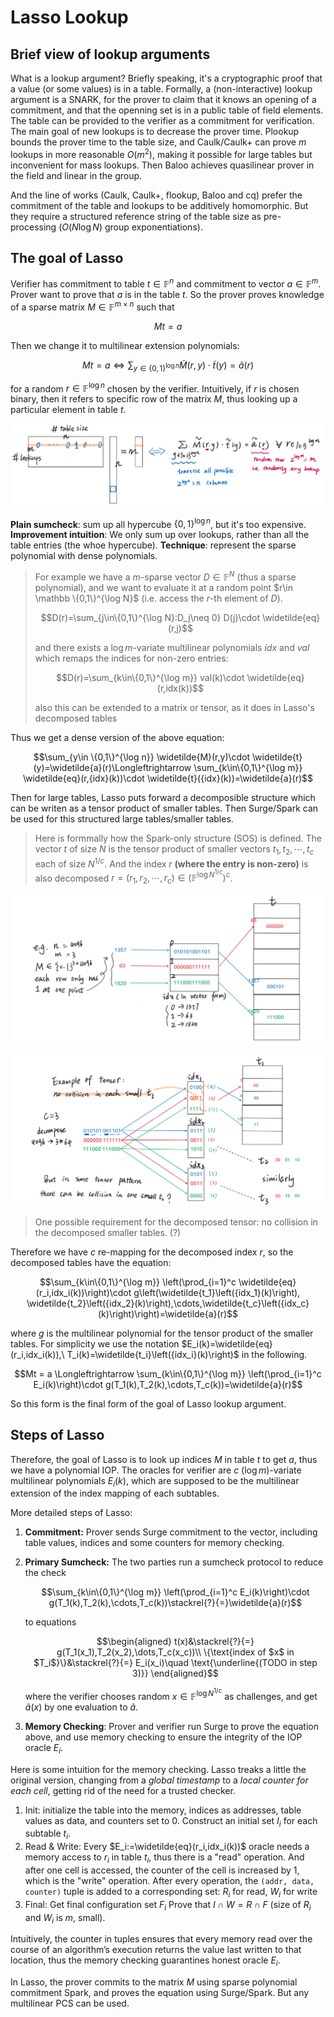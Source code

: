 <script type="text/javascript" charset="utf-8" 
src="https://cdn.mathjax.org/mathjax/latest/MathJax.js?config=TeX-AMS-MML_HTMLorMML,
https://vincenttam.github.io/javascripts/MathJaxLocal.js">
</script>

# Lasso Lookup

## Brief view of lookup arguments
What is a lookup argument? Briefly speaking, it's a cryptographic proof that a value (or some values) is in a table. Formally, a (non-interactive) lookup argument is a SNARK, for the prover to claim that it knows an opening of a commitment, and that the openning set is in a public table of field elements. The table can be provided to the verifier as a commitment for verification. 
The main goal of new lookups is to decrease the prover time. Plookup bounds the prover time to the table size, and Caulk/Caulk+ can prove $m$ lookups in more reasonable $O(m^2)$, making it possible for large tables but inconvenient for mass lookups. Then Baloo achieves quasilinear prover in the field and linear in the group.

And the line of works (Caulk, Caulk+, flookup, Baloo and cq) prefer the commitment of the table and lookups to be additively homomorphic. But they require a structured reference string of the table size as pre-processing ($O(N\log N)$ group exponentiations).

## The goal of Lasso
Verifier has commitment to table $t\in \mathbb{F}^n$ and commitment to vector $a\in \mathbb{F}^m$. Prover want to prove that $a$ is in the table $t$. So the prover proves knowledge of a sparse matrix $M\in \mathbb{F}^{m\times n}$ such that 

$$Mt=a$$

Then we change it to multilinear extension polynomials:

$$Mt=a\Longleftrightarrow \sum_{y\in \{0,1\}^{\log n}} \widetilde{M}(r,y)\cdot \widetilde{t}(y)=\widetilde{a}(r)$$

for a random $r\in \mathbb{F}^{\log n}$ chosen by the verifier. Intuitively, if $r$ is chosen binary, then it refers to specific row of the matrix $M$, thus looking up a particular element in table $t$.

![from matrix-vector to multilinear extension](/assets/blogs/mt_a_extension.png)

**Plain sumcheck**: sum up all hypercube $\{0,1\}^{\log n}$, but it's too expensive. 
**Improvement intuition**: We only sum up over lookups, rather than all the table entries (the whoe hypercube).
**Technique**: represent the sparse polynomial with dense polynomials.

> For example we have a $m$-sparse vector $D\in \mathbb F^N$ (thus a sparse polynomial), and we want to evaluate it at a random point $r\in \mathbb \{0,1\}^{\log N}$ (i.e. access the $r$-th element of $D$).
>
> $$D(r)=\sum_{j\in\{0,1\}^{\log N}:D_j\neq 0} D(j)\cdot \widetilde{eq}(r,j)$$
>
>and there exists a $\log m$-variate multilinear polynomials $idx$ and $val$ which remaps the indices for non-zero entries:
>
> $$D(r)=\sum_{k\in\{0,1\}^{\log m}} val(k)\cdot \widetilde{eq}(r,idx(k))$$
>
> also this can be extended to a matrix or tensor, as it does in Lasso's decomposed tables

Thus we get a dense version of the above equation:

$$\sum_{y\in \{0,1\}^{\log n}} \widetilde{M}(r,y)\cdot \widetilde{t}(y)=\widetilde{a}(r)\Longleftrightarrow \sum_{k\in\{0,1\}^{\log m}} \widetilde{eq}(r,{idx}(k))\cdot \widetilde{t}({idx}(k))=\widetilde{a}(r)$$

Then for large tables, Lasso puts forward a decomposible structure which can be writen as a tensor product of smaller tables. Then Surge/Spark can be used for this structured large tables/smaller tables.

> Here is formmally how the Spark-only structure (SOS) is defined. The vector $t$ of size $N$ is the tensor product of smaller vectors $t_1,t_2,\cdots,t_c$ each of size $N^{1/c}$. And the index $r$ **(where the entry is non-zero)** is also decomposed $r=(r_1,r_2,\cdots,r_c)\in \left(\mathbb F^{\log N^{1/c}}\right)^c$.

![large structured lookup table](/assets/blogs/whole_sos_lookup.png)

![decomposed small lookup tables](/assets/blogs/decomposed_tables.png)

> One possible requirement for the decomposed tensor: no collision in the decomposed smaller tables. (?)

Therefore we have $c$ re-mapping for the decomposed index $r$, so the decomposed tables have the equation:

$$\sum_{k\in\{0,1\}^{\log m}} \left(\prod_{i=1}^c \widetilde{eq}(r_i,idx_i(k))\right)\cdot g\left(\widetilde{t_1}\left({idx_1}(k)\right), \widetilde{t_2}\left({idx_2}(k)\right),\cdots,\widetilde{t_c}\left({idx_c}(k)\right)\right)=\widetilde{a}(r)$$

where $g$ is the multilinear polynomial for the tensor product of the smaller tables.
For simplicity we use the notation $E_i(k)=\widetilde{eq}(r_i,idx_i(k)),\ T_i(k)=\widetilde{t_i}\left({idx_i}(k)\right)$ in the following.

$$Mt = a \Longleftrightarrow \sum_{k\in\{0,1\}^{\log m}} \left(\prod_{i=1}^c E_i(k)\right)\cdot g(T_1(k),T_2(k),\cdots,T_c(k))=\widetilde{a}(r)$$

So this form is the final form of the goal of Lasso lookup argument.

## Steps of Lasso

Therefore, the goal of Lasso is to look up indices $M$ in table $t$ to get $a$, thus we have a polynomial IOP. The oracles for verifier are $c$ ($\log m$)-variate multilinear polynomials $E_i(k)$, which are supposed to be the multilinear extension of the index mapping of each subtables.

More detailed steps of Lasso:

1. **Commitment:** Prover sends Surge commitment to the vector, including table values, indices and some counters for memory checking.
2. **Primary Sumcheck:** The two parties run a sumcheck protocol to reduce the check 

    $$\sum_{k\in\{0,1\}^{\log m}} \left(\prod_{i=1}^c E_i(k)\right)\cdot g(T_1(k),T_2(k),\cdots,T_c(k))\stackrel{?}{=}\widetilde{a}(r)$$
    
    to equations 
    
    $$\begin{aligned}
   t(x)&\stackrel{?}{=} g(T_1(x_1),T_2(x_2),\dots,T_c(x_c))\\
    \{\text{index of $x$ in $T_i$}\}&\stackrel{?}{=} E_i(x_i)\quad \text{\underline{(TODO in step 3)}}
    \end{aligned}$$
    
    where the verifier chooses random $x\in \mathbb F^{\log N^{1/c}}$ as challenges, and get $\widetilde{a}(x)$ by one evaluation to $\widetilde{a}$.
3. **Memory Checking**: Prover and verifier run Surge to prove the equation above, and use memory checking to ensure the integrity of the IOP oracle $E_i$.

Here is some intuition for the memory checking. Lasso treaks a little the original version, changing from a *global timestamp* to a *local counter for each cell*, getting rid of the need for a trusted checker.

1. Init: initialize the table into the memory, indices as addresses, table values as data, and counters set to 0. Construct an initial set $I_i$ for each subtable $t_i$.
2. Read & Write: Every $E_i:=\widetilde{eq}(r_i,idx_i(k))$ oracle needs a memory access to $r_i$ in table $t_i$, thus there is a "read" operation. And after one cell is accessed, the counter of the cell is increased by 1, which is the "write" operation. After every operation, the `(addr, data, counter)` tuple is added to a corresponding set: $R_i$ for read, $W_i$ for write 
3. Final: Get final configuration set $F_i$ Prove that $I\cap W=R\cap F$ (size of $R_i$ and $W_i$ is $m$, small).

Intuitively, the counter in tuples ensures that every memory read over the course of an algorithm’s execution returns the value last written to that location, thus the memory checking guarantines honest oracle $E_i$.

In Lasso, the prover commits to the matrix $M$ using sparse polynomial commitment Spark, and proves the equation using Surge/Spark. But any multilinear PCS can be used.
